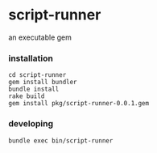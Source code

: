 # script-runner

an executable gem

### installation

    cd script-runner
    gem install bundler
    bundle install
    rake build
    gem install pkg/script-runner-0.0.1.gem

### developing

    bundle exec bin/script-runner

